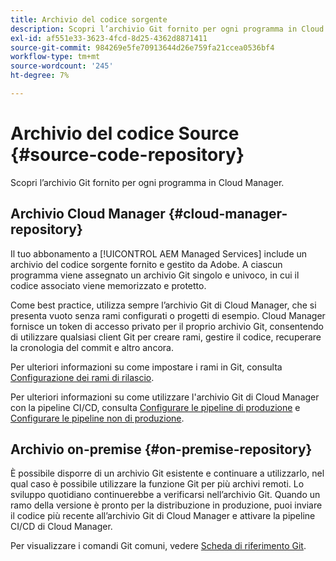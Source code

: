 ```yaml
---
title: Archivio del codice sorgente
description: Scopri l’archivio Git fornito per ogni programma in Cloud Manager.
exl-id: af551e33-3623-4fcd-8d25-4362d8871411
source-git-commit: 984269e5fe70913644d26e759fa21ccea0536bf4
workflow-type: tm+mt
source-wordcount: '245'
ht-degree: 7%

---
```



# Archivio del codice Source {#source-code-repository}

Scopri l’archivio Git fornito per ogni programma in Cloud Manager.

## Archivio Cloud Manager {#cloud-manager-repository}

Il tuo abbonamento a [!UICONTROL AEM Managed Services] include un archivio del codice sorgente fornito e gestito da Adobe. A ciascun programma viene assegnato un archivio Git singolo e univoco, in cui il codice associato viene memorizzato e protetto.

Come best practice, utilizza sempre l’archivio Git di Cloud Manager, che si presenta vuoto senza rami configurati o progetti di esempio. Cloud Manager fornisce un token di accesso privato per il proprio archivio Git, consentendo di utilizzare qualsiasi client Git per creare rami, gestire il codice, recuperare la cronologia del commit e altro ancora.

Per ulteriori informazioni su come impostare i rami in Git, consulta [Configurazione dei rami di rilascio](/help/getting-started/configuring-branches.md).

Per ulteriori informazioni su come utilizzare l&#39;archivio Git di Cloud Manager con la pipeline CI/CD, consulta [Configurare le pipeline di produzione](/help/using/production-pipelines.md) e [Configurare le pipeline non di produzione](/help/using/non-production-pipelines.md).

## Archivio on-premise {#on-premise-repository}

È possibile disporre di un archivio Git esistente e continuare a utilizzarlo, nel qual caso è possibile utilizzare la funzione Git per più archivi remoti. Lo sviluppo quotidiano continuerebbe a verificarsi nell’archivio Git. Quando un ramo della versione è pronto per la distribuzione in produzione, puoi inviare il codice più recente all’archivio Git di Cloud Manager e attivare la pipeline CI/CD di Cloud Manager.

Per visualizzare i comandi Git comuni, vedere [Scheda di riferimento Git](https://education.github.com/git-cheat-sheet-education.pdf).
